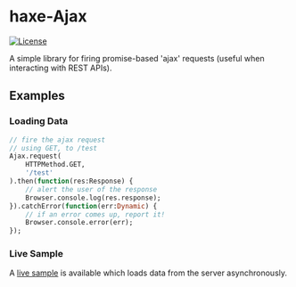 # haxe-Ajax
[![License](https://img.shields.io/badge/license-MIT-blue.svg?style=flat-square)](https://github.com/FuzzyWuzzie/haxe-Ajax/blob/master/LICENSE)

A simple library for firing promise-based 'ajax' requests (useful when interacting with REST APIs).

## Examples

### Loading Data

```haxe
// fire the ajax request
// using GET, to /test
Ajax.request(
    HTTPMethod.GET,
    '/test'
).then(function(res:Response) {
    // alert the user of the response
    Browser.console.log(res.response);
}).catchError(function(err:Dynamic) {
    // if an error comes up, report it!
    Browser.console.error(err);
});
```

### Live Sample

A [live sample](http://FuzzyWuzzie.github.io/haxe-Ajax/) is available which loads data from the server asynchronously.

[1]: https://github.com/nodeca/pako
